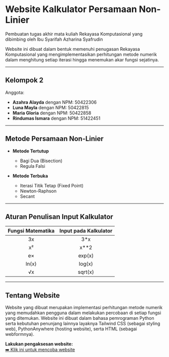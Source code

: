 # Website Kalkulator Persamaan Non-Linier
Pembuatan tugas akhir mata kuliah Rekayasa Komputasional yang dibimbing oleh Ibu Syarifah Azharina Syafrudin

Website ini dibuat dalam bentuk memenuhi penugasan Rekayasa Komputasional yang mengimplementasikan perhitungan metode numerik dalam menghitung setiap iterasi hingga menemukan akar fungsi sejatinya.

---

## Kelompok 2

Anggota:  
- **Azahra Alayda** dengan NPM: 50422306
- **Luna Mayla** dengan NPM: 50422815
- **Maria Gloria** dengan NPM: 50422858
- **Rindumas Ismara** dengan NPM: 51422451

---

## Metode Persamaan Non-Linier

- **Metode Tertutup**  
  - Bagi Dua (Bisection)  
  - Regula Falsi

- **Metode Terbuka** 
  - Iterasi Titik Tetap (Fixed Point)
  - Newton-Raphson  
  - Secant  

---

## Aturan Penulisan Input Kalkulator

|      Fungsi Matematika        |      Input pada Kalkulator      |
|:-----------------------------:|:-------------------------------:|
|           3x                  |              3*x                |
|           x²                  |              x**2               |
|           e×                 |             exp(x)              |
|          ln(x)                |             log(x)              |
|            √x                 |             sqrt(x)             |

---

## Tentang Website

Website yang dibuat merupakan implementasi perhitungan metode numerik yang memudahkan pengguna dalam melakukan percobaan di setiap fungsi yang ditemukan. Website ini dibuat dalam bahasa pemrograman Python serta kebutuhan penunjang lainnya layaknya Tailwind CSS (sebagai styling web), PythonAnywhere (hosting website), serta HTML (sebagai webformnya).

**Lakukan pengaksesan website:**  
[➡️ Klik ini untuk mencoba website](https://numericmethod.pythonanywhere.com/)
